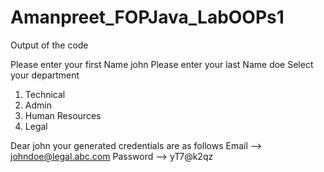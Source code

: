 # Amanpreet_FOPJava_LabOOPs1

Output of the code

Please enter your first Name
john
Please enter your last Name
doe
Select your department 
1. Technical 
2. Admin 
3. Human Resources 
4. Legal

Dear john your generated credentials are as follows 
Email --> johndoe@legal.abc.com
Password --> yT7@k2qz

 
